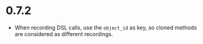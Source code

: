 # 0.7.2

* When recording DSL calls, use the `object_id` as key, so cloned methods are considered as different recordings.
